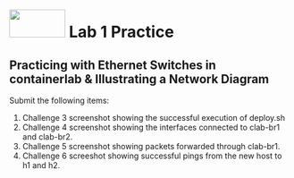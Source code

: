 # <img src="https://www.tamusa.edu/brandguide/jpeglogos/tamusa_final_logo_bw1.jpg" width="100" height="50"> Lab 1 Practice
## Practicing with Ethernet Switches in containerlab & Illustrating a Network Diagram
Submit the following items:
1. Challenge 3 screenshot showing the successful execution of deploy.sh
2. Challenge 4 screenshot showing the interfaces connected to clab-br1 and clab-br2.
3. Challenge 5 screenshot showing packets forwarded through clab-br1.
4. Challenge 6 screeshot showing successful pings from the new host to h1 and h2.
